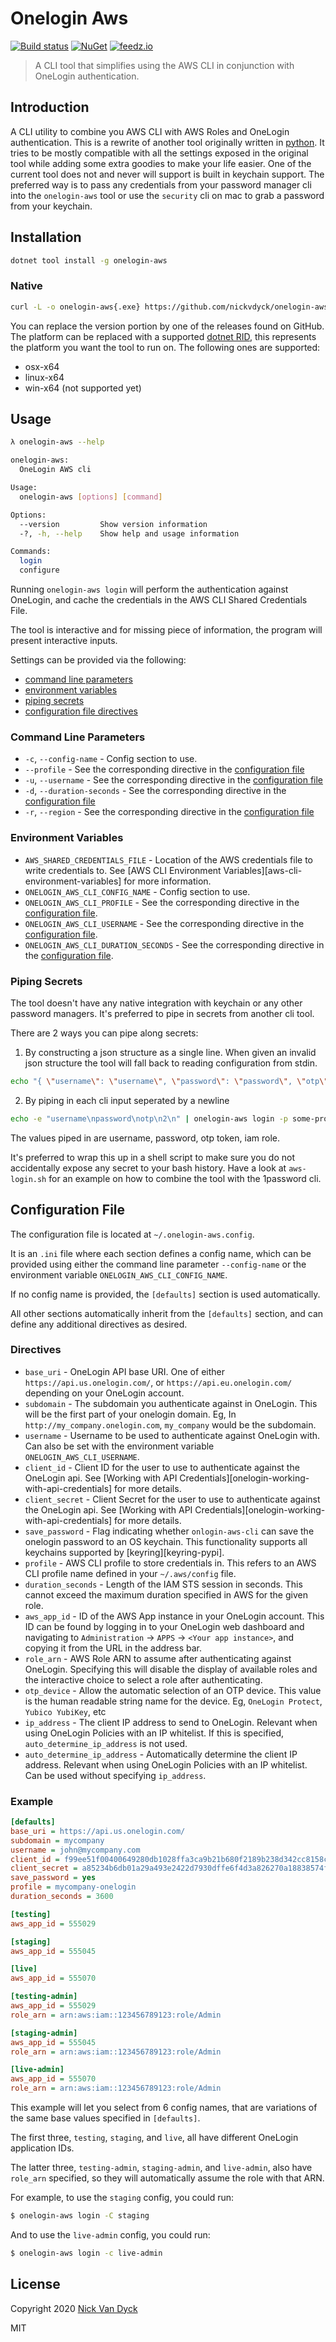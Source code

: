 # Onelogin Aws

[![Build status][ci-badge]][ci-url]
[![NuGet][nuget-package-badge]][nuget-package-url]
[![feedz.io][feedz-package-badge]][feedz-package-url]

> A CLI tool that simplifies using the AWS CLI in conjunction with OneLogin authentication.

## Introduction

A CLI utility to combine you AWS CLI with AWS Roles and OneLogin authentication. This is a rewrite of another tool originally written in [python](https://github.com/physera/onelogin-aws-cli). It tries to be mostly compatible with all the settings exposed in the original tool while adding some extra goodies to make your life easier. One of the current tool does not and never will support is built in keychain support. The preferred way is to pass any credentials from your password manager cli into the `onelogin-aws` tool or use the `security` cli on mac to grab a password from your keychain.

## Installation

```sh
dotnet tool install -g onelogin-aws
```

### Native
```sh
curl -L -o onelogin-aws{.exe} https://github.com/nickvdyck/onelogin-aws-cli/releases/download/{VERSION}/onelogin-aws.{PLATFORM}
```
You can replace the version portion by one of the releases found on GitHub.
The platform can be replaced with a supported [dotnet RID](https://docs.microsoft.com/en-us/dotnet/core/rid-catalog), this represents the platform you want the tool to run on. The following ones are supported:
- osx-x64
- linux-x64
- win-x64 (not supported yet)

## Usage

```sh
λ onelogin-aws --help

onelogin-aws:
  OneLogin AWS cli

Usage:
  onelogin-aws [options] [command]

Options:
  --version         Show version information
  -?, -h, --help    Show help and usage information

Commands:
  login
  configure
```

Running `onelogin-aws login` will perform the authentication against OneLogin, and cache the credentials in the AWS CLI Shared Credentials File.

The tool is interactive and for missing piece of information, the program will present interactive inputs.

Settings can be provided via the following:
- [command line parameters](#command-line-parameters)
- [environment variables](#environment-variables)
- [piping secrets](#piping-secrets)
- [configuration file directives](#configuration-file)

### Command Line Parameters

- `-c`, `--config-name` - Config section to use.
- `--profile` - See the corresponding directive in the [configuration file](#configuration-file)
- `-u`, `--username` - See the corresponding directive in the [configuration file](#configuration-file)
- `-d`, `--duration-seconds` - See the corresponding directive in the [configuration file](#configuration-file)
- `-r`, `--region` - See the corresponding directive in the [configuration file](#configuration-file)

### Environment Variables

- `AWS_SHARED_CREDENTIALS_FILE` - Location of the AWS credentials file to write credentials to.
  See [AWS CLI Environment Variables][aws-cli-environment-variables] for more information.
- `ONELOGIN_AWS_CLI_CONFIG_NAME` - Config section to use.
- `ONELOGIN_AWS_CLI_PROFILE` - See the corresponding directive in the [configuration file](#configuration-file).
- `ONELOGIN_AWS_CLI_USERNAME` - See the corresponding directive in the [configuration file](#configuration-file).
- `ONELOGIN_AWS_CLI_DURATION_SECONDS` - See the corresponding directive in the [configuration file](#configuration-file).

### Piping Secrets
The tool doesn't have any native integration with keychain or any other password managers. It's preferred to pipe in secrets from another cli tool.

There are 2 ways you can pipe along secrets:
1. By constructing a json structure as a single line. When given an invalid json structure the tool will fall back to reading configuration from stdin.
```sh
echo "{ \"username\": \"username\", \"password\": \"password\", \"otp\": \"otp\" }" | onelogin-aws login -p some-profile
```

2. By piping in each cli input seperated by a newline
```sh
echo -e "username\npassword\notp\n2\n" | onelogin-aws login -p some-profile
```
The values piped in are username, password, otp token, iam role.

It's preferred to wrap this up in a shell script to make sure you do not accidentally expose any secret to your bash history. Have a look at `aws-login.sh` for an example on how to combine the tool with the 1password cli.

## Configuration File

The configuration file is located at `~/.onelogin-aws.config`.

It is an `.ini` file where each section defines a config name,
which can be provided using either the command line parameter `--config-name`
or the environment variable `ONELOGIN_AWS_CLI_CONFIG_NAME`.

If no config name is provided, the `[defaults]` section is used automatically.

All other sections automatically inherit from the `[defaults]` section,
and can define any additional directives as desired.

### Directives

- `base_uri` - OneLogin API base URI.
  One of either `https://api.us.onelogin.com/`,
  or `https://api.eu.onelogin.com/` depending on your OneLogin account.
- `subdomain` - The subdomain you authenticate against in OneLogin.
  This will be the first part of your onelogin domain.
  Eg, In `http://my_company.onelogin.com`, `my_company` would be the subdomain.
- `username` - Username to be used to authenticate against OneLogin with.
  Can also be set with the environment variable `ONELOGIN_AWS_CLI_USERNAME`.
- `client_id` - Client ID for the user to use to authenticate against the
  OneLogin api.
  See [Working with API Credentials][onelogin-working-with-api-credentials]
  for more details.
- `client_secret` - Client Secret for the user to use to authenticate against
  the OneLogin api.
  See [Working with API Credentials][onelogin-working-with-api-credentials]
  for more details.
- `save_password` - Flag indicating whether `onlogin-aws-cli` can save the
  onelogin password to an OS keychain.
  This functionality supports all keychains supported by
  [keyring][keyring-pypi].
- `profile` - AWS CLI profile to store credentials in.
  This refers to an AWS CLI profile name defined in your `~/.aws/config` file.
- `duration_seconds` - Length of the IAM STS session in seconds.
  This cannot exceed the maximum duration specified in AWS for the given role.
- `aws_app_id` - ID of the AWS App instance in your OneLogin account.
  This ID can be found by logging in to your OneLogin web dashboard
  and navigating to `Administration` -> `APPS` -> `<Your app instance>`,
  and copying it from the URL in the address bar.
- `role_arn` - AWS Role ARN to assume after authenticating against OneLogin.
  Specifying this will disable the display of available roles and the
  interactive choice to select a role after authenticating.
- `otp_device` - Allow the automatic selection of an OTP device.
  This value is the human readable string name for the device.
  Eg, `OneLogin Protect`, `Yubico YubiKey`, etc
- `ip_address` - The client IP address to send to OneLogin.
  Relevant when using OneLogin Policies with an IP whitelist.
  If this is specified, `auto_determine_ip_address` is not used.
- `auto_determine_ip_address` - Automatically determine the client IP address.
  Relevant when using OneLogin Policies with an IP whitelist.
  Can be used without specifying `ip_address`.

### Example

```ini
[defaults]
base_uri = https://api.us.onelogin.com/
subdomain = mycompany
username = john@mycompany.com
client_id = f99ee51f00400649280db1028ffa3ca9b21b680f2189b238d342cc8158c401c7
client_secret = a85234b6db01a29a493e2422d7930dffe6f4d3a826270a18838574f6b8ef7c3e
save_password = yes
profile = mycompany-onelogin
duration_seconds = 3600

[testing]
aws_app_id = 555029

[staging]
aws_app_id = 555045

[live]
aws_app_id = 555070

[testing-admin]
aws_app_id = 555029
role_arn = arn:aws:iam::123456789123:role/Admin

[staging-admin]
aws_app_id = 555045
role_arn = arn:aws:iam::123456789123:role/Admin

[live-admin]
aws_app_id = 555070
role_arn = arn:aws:iam::123456789123:role/Admin
```

This example will let you select from 6 config names, that are variations of the same base values specified in `[defaults]`.

The first three, `testing`, `staging`, and `live`, all have different OneLogin application IDs.

The latter three, `testing-admin`, `staging-admin`, and `live-admin`, also have `role_arn` specified, so they will automatically assume the role with that ARN.

For example, to use the `staging` config, you could run:

```sh
$ onelogin-aws login -C staging
```

And to use the `live-admin` config, you could run:

```sh
$ onelogin-aws login -c live-admin
```

## License

Copyright 2020 [Nick Van Dyck](https://nvd.codes)

MIT

[ci-url]: https://github.com/nickvdyck/onelogin-aws-cli
[ci-badge]: https://github.com/nickvdyck/onelogin-aws-cli/workflows/Main/badge.svg

[nuget-package-url]: https://www.nuget.org/packages/onelogin-aws/
[nuget-package-badge]: https://img.shields.io/nuget/v/onelogin-aws.svg?style=flat-square&label=nuget

[feedz-package-url]: https://f.feedz.io/nvd/onelogin-aws-cli/packages/onelogin-aws/latest/download
[feedz-package-badge]: https://img.shields.io/badge/endpoint.svg?url=https%3A%2F%2Ff.feedz.io%2Fnvd%2Fonelogin-aws-cli%2Fshield%2Fonelogin-aws%2Flatest&label=onelogin-aws
